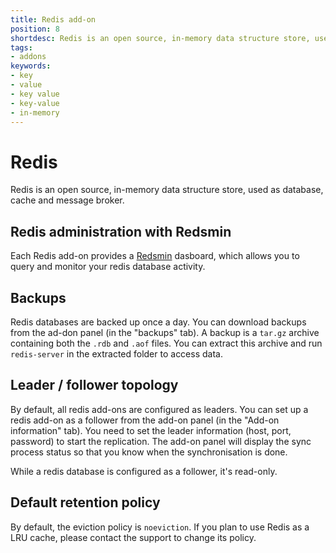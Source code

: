 ```yaml
---
title: Redis add-on
position: 8
shortdesc: Redis is an open source, in-memory data structure store, used as database, cache and message broker.
tags:
- addons
keywords:
- key
- value
- key value
- key-value
- in-memory
---
```


# Redis

Redis is an open source, in-memory data structure store, used as database, cache and message broker.

## Redis administration with Redsmin

Each Redis add-on provides a [Redsmin](https://www.redsmin.com) dasboard, which allows
you to query and monitor your redis database activity.

## Backups

Redis databases are backed up once a day. You can download backups from the ad-don panel
(in the "backups" tab). A backup is a `tar.gz` archive containing both the `.rdb` and `.aof` files. You can extract this archive and run `redis-server` in the extracted folder
to access data.

## Leader / follower topology

By default, all redis add-ons are configured as leaders. You can set up a redis add-on as a follower from the add-on panel (in the "Add-on information" tab). You need to set the leader
information (host, port, password) to start the replication. The add-on panel will display the sync process status so that you know when the synchronisation is done.

While a redis database is configured as a follower, it's read-only.

## Default retention policy

By default, the eviction policy is `noeviction`. If you plan to use Redis as a LRU cache,
please contact the support to change its policy.
